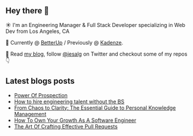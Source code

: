 ## Hey there 👋
:sunny: I'm an Engineering Manager & Full Stack Developer specializing in Web Dev from Los Angeles, CA

:office: Currently @ [BetterUp](https://github.com/BetterUp) / Previously @ [Kadenze](https://github.com/Kadenze).

:eyes: Read [my blog](https://jes.al/), follow [@jesalg](https://twitter.com/jesalg) on Twitter and checkout some of my repos :point_down: 

## Latest blogs posts
<!-- BLOG-POST-LIST:START -->
- [Power Of Prospection](https://jes.al/2023/04/behind-the-crystal-ball/)
- [How to hire engineering talent without the BS](https://jes.al/2023/03/how-to-hire-engineering-talent-without-the-bs/)
- [From Chaos to Clarity: The Essential Guide to Personal Knowledge Management](https://jes.al/2023/01/from-chaos-to-clarity-the-essential-guide-to-personal-knowledge-management/)
- [How To Own Your Growth As A Software Engineer](https://jes.al/2022/07/how-to-own-your-growth-as-a-software-engineer/)
- [The Art Of Crafting Effective Pull Requests](https://jes.al/2021/08/the-art-of-crafting-effective-pull-requests)
<!-- BLOG-POST-LIST:END -->
